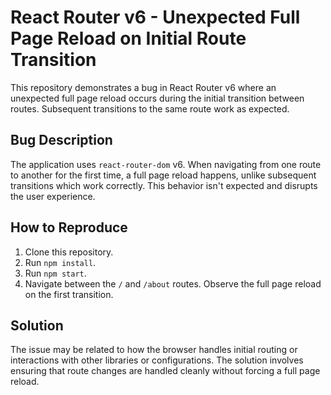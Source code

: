 # React Router v6 - Unexpected Full Page Reload on Initial Route Transition

This repository demonstrates a bug in React Router v6 where an unexpected full page reload occurs during the initial transition between routes. Subsequent transitions to the same route work as expected.

## Bug Description

The application uses `react-router-dom` v6. When navigating from one route to another for the first time, a full page reload happens, unlike subsequent transitions which work correctly. This behavior isn't expected and disrupts the user experience.

## How to Reproduce

1. Clone this repository.
2. Run `npm install`.
3. Run `npm start`.
4. Navigate between the `/` and `/about` routes. Observe the full page reload on the first transition.

## Solution

The issue may be related to how the browser handles initial routing or interactions with other libraries or configurations. The solution involves ensuring that route changes are handled cleanly without forcing a full page reload.